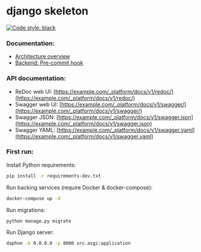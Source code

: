# django skeleton

[![Code style: black](https://img.shields.io/badge/code%20style-black-000000.svg)](https://github.com/psf/black)

### Documentation: ###

* [Architecture overview](docs/architecture_overview.md)
* [Backend: Pre-commit hook](docs/pre_commit_hook.md)

### API documentation: ###

* ReDoc web UI: [https://example.com/_platform/docs/v1/redoc/](https://example.com/_platform/docs/v1/redoc/)
* Swagger web UI: [https://example.com/_platform/docs/v1/swagger/](https://example.com/_platform/docs/v1/swagger/)
* Swagger JSON: [https://example.com/_platform/docs/v1/swagger.json](https://example.com/_platform/docs/v1/swagger.json)
* Swagger YAML: [https://example.com/_platform/docs/v1/swagger.yaml](https://example.com/_platform/docs/v1/swagger.yaml)

### First run: ###

Install Python requirements:

```bash
pip install -r requirements-dev.txt
```

Run backing services (require Docker & docker-compose):

```bash
docker-compose up -d
```

Run migrations:

```bash
python manage.py migrate
```

Run Django server:

```bash
daphne -b 0.0.0.0 -p 8080 src.asgi:application
```
